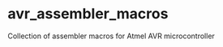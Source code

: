 avr_assembler_macros
====================

Collection of assembler macros for Atmel AVR microcontroller
